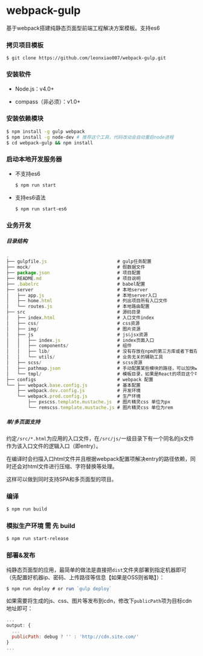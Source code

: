 # webpack-gulp

基于webpack搭建纯静态页面型前端工程解决方案模板。支持es6

### 拷贝项目模板
	$ git clone https://github.com/leonxiao007/webpack-gulp.git

### 安装软件

- Node.js：v4.0+

- compass（非必须）：v1.0+


### 安装依赖模块

``` bash
$ npm install -g gulp webpack
$ npm install -g node-dev # 推荐这个工具，代码改动会自动重启node进程
$ cd webpack-gulp && npm install
```

### 启动本地开发服务器

- 不支持es6

    ``` bash
    $ npm run start
    ```

- 支持es6语法

    ``` bash
    $ npm run start-es6
    ```

### 业务开发

##### 目录结构

``` js
.
├── gulpfile.js                          # gulp任务配置
├── mock/                                # 假数据文件
├── package.json                         # 项目配置
├── README.md                            # 项目说明
├── .babelrc                             # babel配置
├── server                               # 本地server
│   ├── app.js                           # 本地server入口
│   ├── home.html                        # 列出项目所有入口文件
│   └── routes.js                        # 本地路由配置
├── src                                  # 源码目录
│   ├── index.html                       # 入口文件index
│   ├── css/                             # css资源
│   ├── img/                             # 图片资源
│   ├── js                               # js&jsx资源
│   │   ├── index.js                     # index页面入口
│   │   ├── components/                  # 组件
│   │   ├── lib/                         # 没有存放在npm的第三方库或者下载存放到本地的基础库，如jQuery、Zepto、React等
│   │   └── utils/                       # 业务无关的辅助工具
│   ├── scss/                            # scss资源
│   ├── pathmap.json                     # 手动配置某些模块的路径，可以加快webpack的编译速度
│   └── tmpl/                            # 模板目录，如果是React的项目这个可以删掉
├── configs                              # webpack 配置
└── ├── webpack.base.config.js           # 基本配置
    ├── webpack.dev.config.js            # 开发环境
    └── webpack.prod.config.js           # 生产环境
        ├── pxscss.template.mustache.js  # 图片精灵css 单位为px
        └── remscss.template.mustache.js # 图片精灵css 单位为rem

```

##### 单/多页面支持

约定`/src/*.html`为应用的入口文件，在`/src/js/`一级目录下有一个同名的js文件作为该入口文件的逻辑入口（即entry）。

在编译时会扫描入口html文件并且根据webpack配置项解决entry的路径依赖，同时还会对html文件进行压缩、字符替换等处理。

这样可以做到同时支持SPA和多页面型的项目。

### 编译

``` bash
$ npm run build
```

### 模拟生产环境 需 先 build

``` bash
$ npm run start-release
```

### 部署&发布

纯静态页面型的应用，最简单的做法是直接把`dist`文件夹部署到指定机器即可（先配置好机器ip、密码、上传路径等信息【如果是OSS则省略】）：

``` js
$ npm run deploy # or run `gulp deploy`
```

如果需要将生成的js、css、图片等发布到cdn，修改下`publicPath`项为目标cdn地址即可：

``` js
...
output: {
  ...
  publicPath: debug ? '' : 'http://cdn.site.com/'
}
...
```
